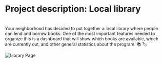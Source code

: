 # Project description: Local library<h1>
Your neighborhood has decided to put together a local library where people can lend and borrow books. One of the most important features needed to organize this is a dashboard that will show which books are available, which are currently out, and other general statistics about the program. :books: :label:

![Library Page](https://raw.githubusercontent.com/Thinkful-Ed/project-local-library/master/docs/images/home.png)
